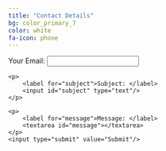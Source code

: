 ```yaml
---
title: "Contact Details"
bg: color_primary_7
color: white
fa-icon: phone
---
```

<form id="contact" action="#" method="get">
	<p>
		<label for="email">Your Email: </label>
		<input id="email" type="text"/>
	</p>

	<p>
		<label for="subject">Subject: </label>
		<input id="subject" type="text"/>
	</p>

	<p>
		<label for="message">Message: </label>
		<textarea id="message"></textarea>
	</p>
	<input type="submit" value="Submit"/>
</form>